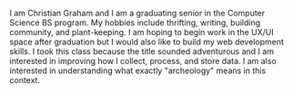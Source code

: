 I am Christian Graham and I am a graduating senior in the Computer Science BS program. My hobbies include thrifting, writing, building community, and plant-keeping. I am hoping to begin work in the UX/UI space after graduation but I would also like to build my web development skills. I took this class because the title sounded adventurous and I am interested in improving how I collect, process, and store data. I am also interested in understanding what exactly "archeology" means in this context.
